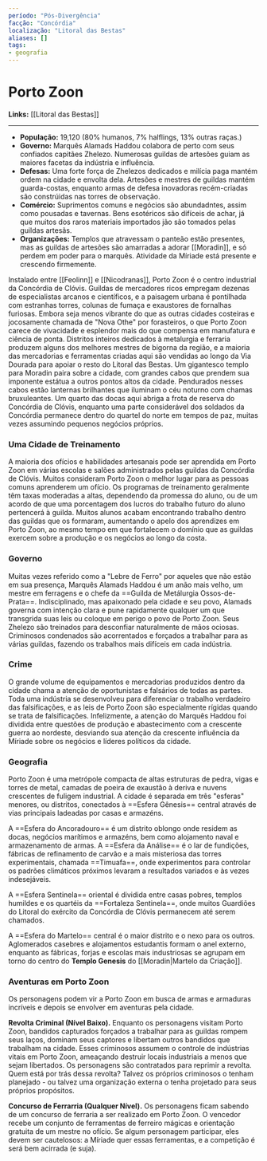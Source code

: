```yaml
---
período: "Pós-Divergência"
facção: "Concórdia"
localização: "Litoral das Bestas"
aliases: []
tags:
- geografia
---
```


# **Porto Zoon**

**Links:** [[Litoral das Bestas]]

---
- **População:** 19,120 (80% humanos, 7% halflings, 13% outras raças.)
- **Governo:** Marquês Alamads Haddou colabora de perto com seus confiados capitães Zhelezo. Numerosas guildas de artesões guiam as maiores facetas da indústria e influência.
- **Defesas:** Uma forte força de Zhelezos dedicados e milícia paga mantém ordem na cidade e envolta dela. Artesões e mestres de guildas mantém guarda-costas, enquanto armas de defesa inovadoras recém-criadas são constrúidas nas torres de observação.
- **Comércio:** Suprimentos comuns e negócios são abundadntes, assim como pousadas e tavernas. Bens esotéricos são difíceis de achar, já que muitos dos raros materiais importados jão são tomados pelas guildas artesãs.
- **Organizações:** Templos que atravessam o panteão estão presentes, mas as guildas de artesões são amarradas a adorar [[Moradin]], e só perdem em poder para o marquês. Atividade da Míriade está presente e crescendo firmemente.

Instalado entre [[Feolinn]] e [[Nicodranas]], Porto Zoon é o centro industrial da Concórdia de Clóvis. Guildas de mercadores ricos empregam dezenas de especialistas arcanos e científicos, e a paisagem urbana é pontilhada com estranhas torres, colunas de fumaça e exaustores de fornalhas furiosas. Embora seja menos vibrante do que as outras cidades costeiras e jocosamente chamada de "Nova Othe" por forasteiros, o que Porto Zoon carece de vivacidade e esplendor mais do que compensa em manufatura e ciência de ponta. Distritos inteiros dedicados à metalurgia e ferraria produzem alguns dos melhores mestres de bigorna da região, e a maioria das mercadorias e ferramentas criadas aqui são vendidas ao longo da Via Dourada para apoiar o resto do Litoral das Bestas. Um gigantesco templo para Moradin paira sobre a cidade, com grandes cabos que prendem sua imponente estátua a outros pontos altos da cidade. Pendurados nesses cabos estão lanternas brilhantes que iluminam o céu noturno com chamas bruxuleantes. Um quarto das docas aqui abriga a frota de reserva do Concórdia de Clóvis, enquanto uma parte considerável dos soldados da Concórdia permanece dentro do quartel do norte em tempos de paz, muitas vezes assumindo pequenos negócios próprios.

### **Uma Cidade de Treinamento**
A maioria dos ofícios e habilidades artesanais pode ser aprendida em Porto Zoon em várias escolas e salões administrados pelas guildas da Concórdia de Clóvis. Muitos consideram Porto Zoon o melhor lugar para as pessoas comuns aprenderem um ofício. Os programas de treinamento geralmente têm taxas moderadas a altas, dependendo da promessa do aluno, ou de um acordo de que uma porcentagem dos lucros do trabalho futuro do aluno pertencerá à guilda. Muitos alunos acabam encontrando trabalho dentro das guildas que os formaram, aumentando o apelo dos aprendizes em Porto Zoon, ao mesmo tempo em que fortalecem o domínio que as guildas exercem sobre a produção e os negócios ao longo da costa.

### **Governo**
Muitas vezes referido como a "Lebre de Ferro" por aqueles que não estão em sua presença, Marquês Alamads Haddou é um anão mais velho, um mestre em ferragens e o chefe da ==Guilda de Metálurgia Ossos-de-Prata==. Indisciplinado, mas apaixonado pela cidade e seu povo, Alamads governa com intenção clara e pune rapidamente qualquer um que transgrida suas leis ou coloque em perigo o povo de Porto Zoon. Seus Zhelezo são treinados para desconfiar naturalmente de mãos ociosas. Criminosos condenados são acorrentados e forçados a trabalhar para as várias guildas, fazendo os trabalhos mais difíceis em cada indústria.

### **Crime**
O grande volume de equipamentos e mercadorias produzidos dentro da cidade chama a atenção de oportunistas e falsários de todas as partes. Toda uma indústria se desenvolveu para diferenciar o trabalho verdadeiro das falsificações, e as leis de Porto Zoon são especialmente rígidas quando se trata de falsificações. Infelizmente, a atenção do Marquês Haddou foi dividida entre questões de produção e abastecimento com a crescente guerra ao nordeste, desviando sua atenção da crescente influência da Míriade sobre os negócios e líderes políticos da cidade.

### **Geografia**
Porto Zoon é uma metrópole compacta de altas estruturas de pedra, vigas e torres de metal, camadas de poeira de exaustão à deriva e nuvens crescentes de fuligem industrial. A cidade é separada em três "esferas" menores, ou distritos, conectados à ==Esfera Gênesis== central através de vias principais ladeadas por casas e armazéns.

A ==Esfera do Ancoradouro== é um distrito oblongo onde residem as docas, negócios marítimos e armazéns, bem como alojamento naval e armazenamento de armas. A ==Esfera da Análise== é o lar de fundições, fábricas de refinamento de carvão e a mais misteriosa das torres experimentais, chamada ==Timuafa==, onde experimentos para controlar os padrões climáticos próximos levaram a resultados variados e às vezes indesejáveis.

A ==Esfera Sentinela== oriental é dividida entre casas pobres, templos humildes e os quartéis da ==Fortaleza Sentinela==, onde muitos Guardiões do Litoral do exército da Concórdia de Clóvis permanecem até serem chamados. 

A ==Esfera do Martelo== central é o maior distrito e o nexo para os outros. Aglomerados casebres e alojamentos estudantis formam o anel externo, enquanto as fábricas, forjas e escolas mais industriosas se agrupam em torno do centro do **Templo Genesis** do [[Moradin|Martelo da Criação]].
### **Aventuras em Porto Zoon**
Os personagens podem vir a Porto Zoon em busca de armas e armaduras incríveis e depois se envolver em aventuras pela cidade.

**Revolta Criminal (Nível Baixo).** Enquanto os personagens visitam Porto Zoon, bandidos capturados forçados a trabalhar para as guildas rompem seus laços, dominam seus captores e libertam outros bandidos que trabalham na cidade. Esses criminosos assumem o controle de indústrias vitais em Porto Zoon, ameaçando destruir locais industriais a menos que sejam libertados. Os personagens são contratados para reprimir a revolta. Quem está por trás dessa revolta? Talvez os próprios criminosos o tenham planejado - ou talvez uma organização externa o tenha projetado para seus próprios propósitos.

**Concurso de Ferrarria (Qualquer Nível).** Os personagens ficam sabendo de um concurso de ferraria a ser realizado em Porto Zoon. O vencedor recebe um conjunto de ferramentas de ferreiro mágicas e orientação gratuita de um mestre no ofício. Se algum personagem participar, eles devem ser cautelosos: a Míriade quer essas ferramentas, e a competição é será bem acirrada (e suja).
